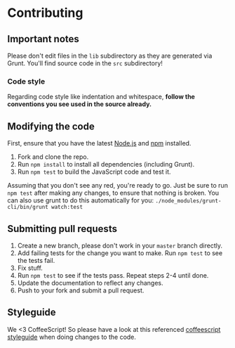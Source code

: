 # Contributing

## Important notes
Please don't edit files in the `lib` subdirectory as they are generated via Grunt. You'll find source code in the `src` subdirectory!

### Code style
Regarding code style like indentation and whitespace, **follow the conventions you see used in the source already.**

## Modifying the code
First, ensure that you have the latest [Node.js](http://nodejs.org/) and [npm](http://npmjs.org/) installed.

1. Fork and clone the repo.
1. Run `npm install` to install all dependencies (including Grunt).
1. Run `npm test` to build the JavaScript code and test it.

Assuming that you don't see any red, you're ready to go. Just be sure to run `npm test` after making any changes, to ensure that nothing is broken. You can also use grunt to do this automatically for you: `./node_modules/grunt-cli/bin/grunt watch:test`

## Submitting pull requests

1. Create a new branch, please don't work in your `master` branch directly.
1. Add failing tests for the change you want to make. Run `npm test` to see the tests fail.
1. Fix stuff.
1. Run `npm test` to see if the tests pass. Repeat steps 2-4 until done.
1. Update the documentation to reflect any changes.
1. Push to your fork and submit a pull request.

## Styleguide
We <3 CoffeeScript! So please have a look at this referenced [coffeescript styleguide](https://github.com/polarmobile/coffeescript-style-guide) when doing changes to the code.

